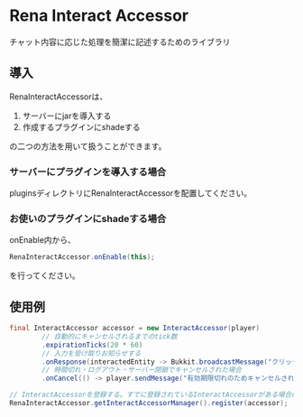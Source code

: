 # Rena Interact Accessor
チャット内容に応じた処理を簡潔に記述するためのライブラリ

## 導入
RenaInteractAccessorは、

1. サーバーにjarを導入する
2. 作成するプラグインにshadeする

の二つの方法を用いて扱うことができます。

### サーバーにプラグインを導入する場合
pluginsディレクトリにRenaInteractAccessorを配置してください。

### お使いのプラグインにshadeする場合
onEnable内から、
```java
RenaInteractAccessor.onEnable(this);
```
を行ってください。

## 使用例
```java
final InteractAccessor accessor = new InteractAccessor(player)
        // 自動的にキャンセルされるまでのtick数
        .expirationTicks(20 * 60)
        // 入力を受け取りお知らせする
        .onResponse(interactedEntity -> Bukkit.broadcastMessage("クリックしたエンティティ : " + input))
        // 時間切れ・ログアウト・サーバー閉鎖でキャンセルされた場合
        .onCancel(() -> player.sendMessage("有効期限切れのためキャンセルされました。"));

// InteractAccessorを登録する。すでに登録されているInteractAccessorがある場合はキャンセルして登録する
RenaInteractAccessor.getInteractAccessorManager().register(accessor);
```